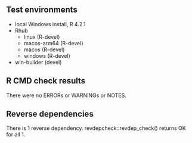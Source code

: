 ## Test environments

* local Windows install, R 4.2.1
* Rhub 
    + linux (R-devel)
    + macos-arm64 (R-devel)
    + macos (R-devel)
    + windows (R-devel)
* win-builder (devel)

## R CMD check results

There were no ERRORs or WARNINGs or NOTES.

## Reverse dependencies

There is 1 reverse dependency. revdepcheck::revdep_check() returns OK for all 1.

